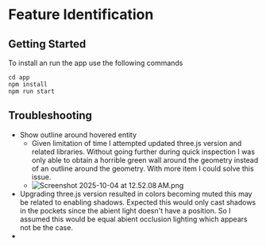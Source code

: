 # Feature Identification

## Getting Started
To install an run the app use the following commands

```
cd app
npm install
npm run start
```

## Troubleshooting
- Show outline around hovered entity
    - Given limitation of time I attempted updated three.js version and related libraries.
Without going further during quick inspection I was only able to obtain a horrible green
wall around the geometry instead of an outline around the geometry. With more item I could solve this issue.
    - ![Screenshot 2025-10-04 at 12.52.08 AM.png](../img/Screenshot%202025-10-04%20at%2012.52.08%E2%80%AFAM.png)
- Upgrading three.js version resulted in colors becoming muted this may be related to enabling shadows.
  Expected this would only cast shadows in the pockets  since the abient light doesn't have a position.
  So I assumed this would be equal abient occlusion lighting which appears not be the case.
- 